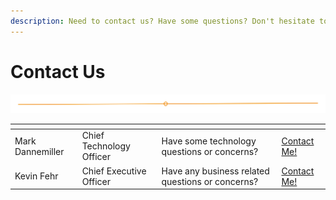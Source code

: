 ```yaml
---
description: Need to contact us? Have some questions? Don't hesitate to ask!
---
```


# Contact Us

<img src="../.gitbook/assets/file.excalidraw.svg" alt="" class="gitbook-drawing">

<table data-view="cards" data-full-width="false"><thead><tr><th></th><th></th><th></th><th></th></tr></thead><tbody><tr><td>Mark Dannemiller</td><td>Chief Technology Officer</td><td>Have some technology questions or concerns?</td><td><a href="mailto:mark@deltaroboticsinc.com">Contact Me!</a></td></tr><tr><td>Kevin Fehr</td><td>Chief Executive Officer</td><td>Have any business related questions or concerns?</td><td><a href="mailto:kevin.fehr@deltaroboticsinc.com">Contact Me!</a></td></tr></tbody></table>

